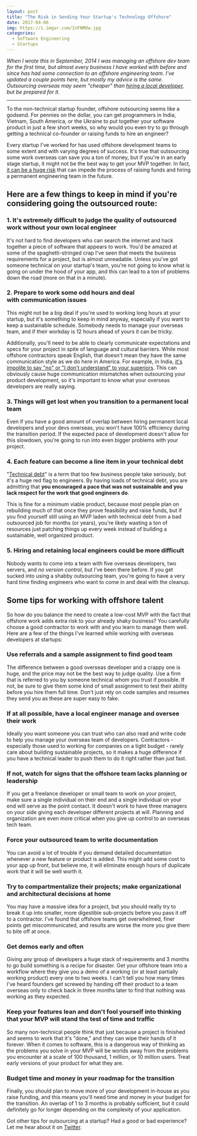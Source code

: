 ```yaml
---
layout: post
title: "The Risk in Sending Your Startup's Technology Offshore"
date: 2017-04-06
img: https://i.imgur.com/InFNMOw.jpg
categories:
  - Software Engineering
  - Startups
---
```

*When I wrote this in September, 2014 I was managing an offshore dev team for the first time, but almost every business I have worked with before and since has had some connection to an offshore engineering team. I've updated a couple points here, but mostly my advice is the same. Outsourcing overseas may seem "cheaper" than [hiring a local developer](https://www.karllhughes.com/posts/hiring-process), but be prepared for it.*

-----

To the non-technical startup founder, offshore outsourcing seems like a godsend. For pennies on the dollar, you can get programmers in India, Vietnam, South America, or the Ukraine to put together your software product in just a few short weeks, so why would you even try to go through getting a technical co-founder or raising funds to hire an engineer?

Every startup I've worked for has used offshore development teams to some extent and with varying degrees of success. It's true that outsourcing some work overseas can save you a ton of money, but if you're in an early stage startup, it might not be the best way to get your MVP together. In fact, [it can be a huge risk](http://www.zdnet.com/outsourcing-exec-urges-stop-outsourcing-your-software-development-7000004315/) that can impede the process of raising funds and hiring a permanent engineering team in the future.

## Here are a few things to keep in mind if you're considering going the outsourced route:

### 1. It's extremely difficult to judge the quality of outsourced work without your own local engineer

It's not hard to find developers who can search the internet and hack together a piece of software that appears to work. You'd be amazed at some of the spaghetti-stringed crap I've seen that meets the business requirements for a project, but is almost unreadable. Unless you've got someone technical on your startup's team, you're not going to know what is going on under the hood of your app, and this can lead to a ton of problems down the road (more on that in a minute). 

### 2. Prepare to work some odd hours and deal with communication issues

This might not be a big deal if you're used to working long hours at your startup, but it's something to keep in mind anyway, especially if you want to keep a sustainable schedule. Somebody needs to manage your overseas team, and if their workday is 12 hours ahead of yours it can be tricky.

Additionally, you'll need to be able to clearly communicate expectations and specs for your project in spite of language and cultural barriers. While most offshore contractors speak English, that doesn't mean they have the same communication style as we do here in America. For example, in India, [it's impolite to say "no" or "I don't understand" to your superiors](http://www.accelerance.com/blog/the-7-ways-an-indian-programmer-says-no). This can obviously cause huge communication mismatches when outsourcing your product development, so it's important to know what your overseas developers are really saying.

### 3. Things will get lost when you transition to a permanent local team

Even if you have a good amount of overlap between hiring permanent local developers and your devs overseas, you won't have 100% efficiency during the transition period. If the expected pace of development doesn't allow for this slowdown, you're going to run into even bigger problems with your project. 

### 4. Each feature can become a line item in your technical debt

"[Technical debt](https://martinfowler.com/bliki/TechnicalDebt.html)" is a term that too few business people take seriously, but it's a huge red flag to engineers. By having loads of technical debt, you are admitting that **you encouraged a pace that was not sustainable and you lack respect for the work that good engineers do**.

This is fine for a minimum viable product, because most people plan on rebuilding much of that once they prove feasibility and raise funds, but if you find yourself still using an MVP laden with technical debt from a bad outsourced job for months (or years), you're likely wasting a ton of resources just patching things up every week instead of building a sustainable, well organized product.

### 5. Hiring and retaining local engineers could be more difficult

Nobody wants to come into a team with five overseas developers, two servers, and _no version control_, but I've been there before. If you get sucked into using a shabby outsourcing team, you're going to have a very hard time finding engineers who want to come in and deal with the cleanup.

## Some tips for working with offshore talent

So how do you balance the need to create a low-cost MVP with the fact that offshore work adds extra risk to your already shaky business? You carefully choose a good contractor to work with and you learn to manage them well. Here are a few of the things I've learned while working with overseas developers at startups: 

### Use referrals and a sample assignment to find good team

The difference between a good overseas developer and a crappy one is huge, and the price may not be the best way to judge quality. Use a firm that is referred to you by someone technical whom you trust if possible. If not, be sure to give them some kind of small assignment to test their ability before you hire them full time. Don't just rely on code samples and resumes they send you as these are super easy to fake.

### If at all possible, have a local engineer manage and oversee their work

Ideally you want someone you can trust who can also read and write code to help you manage your overseas team of developers. Contractors - especially those used to working for companies on a tight budget - rarely care about building sustainable projects, so it makes a huge difference if you have a technical leader to push them to do it right rather than just fast.

### If not, watch for signs that the offshore team lacks planning or leadership

If you get a freelance developer or small team to work on your project, make sure a single individual on their end and a single individual on your end will serve as the point contact. It doesn't work to have three managers on your side giving each developer different projects at will. Planning and organization are even more critical when you give up control to an overseas tech team. 

### Force your outsourced team to write documentation

You can avoid a lot of trouble if you demand detailed documentation whenever a new feature or product is added. This might add some cost to your app up front, but believe me, it will eliminate enough hours of duplicate work that it will be well worth it.

### Try to compartmentalize their projects; make organizational and architectural decisions at home

You may have a massive idea for a project, but you should really try to break it up into smaller, more digestible sub-projects before you pass it off to a contractor. I've found that offshore teams get overwhelmed, finer points get miscommunicated, and results are worse the more you give them to bite off at once.

### Get demos early and often

Giving any group of developers a huge stack of requirements and 3 months to go build something is a recipe for disaster. Get your offshore team into a workflow where they give you a demo of a working (or at least partially working product) every one to two weeks. I can't tell you how many times I've heard founders get screwed by handing off their product to a team overseas only to check back in three months later to find that nothing was working as they expected.

### Keep your features lean and don't fool yourself into thinking that your MVP will stand the test of time and traffic

So many non-technical people think that just because a project is finished and seems to work that it's "done," and they can wipe their hands of it forever. When it comes to software, this is a dangerous way of thinking as the problems you solve in your MVP will be worlds away from the problems you encounter at a scale of 100 thousand, 1 million, or 10 million users. Treat early versions of your product for what they are.

### Budget time and money in your roadmap for the transition

Finally, you should plan to move more of your development in-house as you raise funding, and this means you'll need time and money in your budget for the transition. An overlap of 1 to 3 months is probably sufficient, but it could definitely go for longer depending on the complexity of your application.

Got other tips for outsourcing at a startup? Had a good or bad experience? Let me hear about it on [Twitter](https://twitter.com/KarlLHughes).
